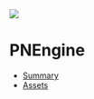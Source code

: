 <a href="https://schwungus.software">
    <img class="logo" src="https://schwungus.software/assets/logo.png"></img>
</a>

# PNEngine
* [Summary](pnengine/summary.md)
* [Assets](pnengine/assets.md)